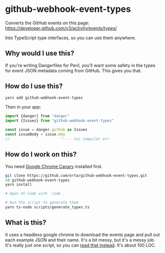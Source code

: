 # github-webhook-event-types

Converts the GitHub events on this page: https://developer.github.com/v3/activity/events/types/

Into TypeScript type interfaces, so you can use them anywhere.

## Why would I use this?

If you're writing Dangerfiles for Peril, you'll want some safety in the types for event JSON metadata
coming from GitHub. This gives you that.

## How do I use this?

```sh
yarn add github-webhook-event-types 
```

Then in your app:

```ts
import {danger} from "danger"
import {Issues} from "github-webhook-event-types"

const issue = danger.github as Issues
const issueBody = issue.bdy
//                       ^---- tsc compiler err 
```

## How do I work on this?

You need [Google Chrome Canary](https://github.com/LucianoGanga/simple-headless-chrome#1-install-google-chrome-headless) installed first.

```sh
git clone https://github.com/orta/github-webhook-event-types.git
cd github-webhook-event-types
yarn install

# Open VS Code with `code .`

# Run the script to generate them
yarn ts-node scripts/generate_types.ts
```

## What is this?

It uses a headless google chrome to download the events page and pull out each example JSON and 
their name. It's a bit messy, but it's a messy job. It's really just one script, so you can 
[read that instead](scripts/generate_types.ts). It's about 100 LOC.
